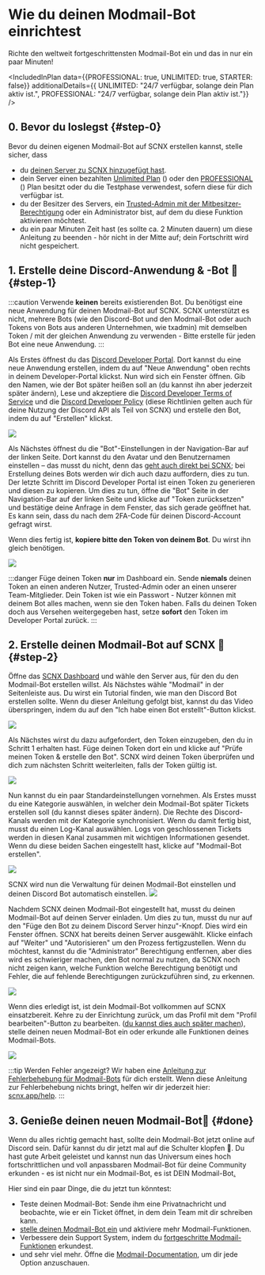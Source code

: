 # Wie du deinen Modmail-Bot einrichtest

Richte den weltweit fortgeschrittensten Modmail-Bot ein und das in nur ein paar Minuten!

<IncludedInPlan data={{PROFESSIONAL: true, UNLIMITED: true, STARTER: false}} additionalDetails={{
UNLIMITED: "24/7 verfügbar, solange dein Plan aktiv ist.",
PROFESSIONAL: "24/7 verfügbar, solange dein Plan aktiv ist."}} />

## 0. Bevor du loslegst {#step-0}

Bevor du deinen eigenen Modmail-Bot auf SCNX erstellen kannst, stelle sicher, dass

* du [deinen Server zu SCNX hinzugefügt hast](./setup).
* dein Server einen bezahlten [Unlimited Plan](./scnx/guilds/plans) (<PlanPrice plan="UNLIMITED" type="MONTHLY"/>)
  oder den [PROFESSIONAL](./scnx/guilds/plans) (<PlanPrice plan="PROFESSIONAL" type="MONTHLY"/>) Plan besitzt oder du die Testphase verwendest, sofern diese
  für dich verfügbar ist.
* du der Besitzer des Servers, ein [Trusted-Admin mit der Mitbesitzer-Berechtigung](/docs/scnx/guilds/trusted-admins)
  oder ein Administrator bist, auf dem du diese Funktion aktivieren möchtest.
* du ein paar Minuten Zeit hast (es sollte ca. 2 Minuten dauern) um diese Anleitung zu beenden - hör nicht in der Mitte auf; dein Fortschritt wird nicht gespeichert.

## 1. Erstelle deine Discord-Anwendung & -Bot 🤖 {#step-1}

:::caution
Verwende **keinen** bereits existierenden Bot. Du benötigst eine neue Anwendung für deinen Modmail-Bot auf SCNX. SCNX unterstützt es nicht,
mehrere Bots (wie den Discord-Bot und den Modmail-Bot oder auch Tokens von Bots aus anderen Unternehmen, wie txadmin) mit demselben Token / mit der gleichen Anwendung zu verwenden -
Bitte erstelle für jeden Bot eine neue Anwendung.
:::

Als Erstes öffnest du das [Discord Developer Portal](https://discord.com/developers/applications). Dort kannst du eine neue Anwendung erstellen, indem du auf
"Neue Anwendung" oben rechts in deinem Developer-Portal klickst. Nun wird sich ein Fenster öffnen. Gib den Namen, wie der Bot später heißen soll an (du kannst ihn aber jederzeit später ändern),
Lese und akzeptiere die [Discord Developer Terms of Service](https://discord.com/developers/docs/policies-and-agreements/terms-of-service)
und die [Discord Developer Policy](https://discord.com/developers/docs/policies-and-agreements/developer-policy) (diese Richtlinien gelten auch für deine Nutzung
der Discord API als Teil von SCNX) und erstelle den Bot, indem du auf "Erstellen" klickst.

![](@site/docs/assets/setup/custom-bot-1.png)

Als Nächstes öffnest du die "Bot"-Einstellungen in der Navigation-Bar auf der linken Seite.
Dort kannst du den Avatar und den Benutzernamen einstellen – das musst du nicht, denn das [geht auch direkt bei SCNX](./scnx/guilds/Bots#change-profile); bei Erstellung deines Bots werden wir dich auch dazu auffordern, dies zu tun.
Der letzte Schritt im Discord Developer Portal ist einen Token zu generieren und diesen zu kopieren. Um dies zu tun, öffne die "Bot" Seite in der Navigation-Bar auf der linken Seite
und klicke auf "Token zurücksetzen" und bestätige deine Anfrage in dem Fenster, das sich gerade geöffnet hat. Es kann sein, dass du nach dem 2FA-Code für deinen Discord-Account gefragt wirst.

Wenn dies fertig ist, **kopiere bitte den Token von deinem Bot**. Du wirst ihn gleich benötigen.

![](@site/docs/assets/setup/custom-bot-3.png)

:::danger
Füge deinen Token **nur** im Dashboard ein. Sende **niemals** deinen Token an einen anderen Nutzer, Trusted-Admin oder an einen unserer Team-Mitglieder.
Dein Token ist wie ein Passwort - Nutzer können mit deinem Bot alles machen, wenn sie den Token haben. Falls du deinen Token doch aus Versehen weitergegeben hast, setze **sofort**
den Token im Developer Portal zurück.
:::

## 2. Erstelle deinen Modmail-Bot auf SCNX 🚀 {#step-2}

Öffne das [SCNX Dashboard](https://scnx.app/user/guilds/) und wähle den Server aus, für den du den Modmail-Bot erstellen willst. Als Nächstes
wähle "Modmail" in der Seitenleiste aus. Du wirst ein Tutorial finden, wie man den Discord Bot erstellen sollte. Wenn du dieser Anleitung gefolgt bist,
kannst du das Video überspringen, indem du auf den "Ich habe einen Bot erstellt"-Button klickst.

![](@site/docs/assets/setup/modmail-1.png)

Als Nächstes wirst du dazu aufgefordert, den Token einzugeben, den du in Schritt 1 erhalten hast.
Füge deinen Token dort ein und klicke auf "Prüfe meinen Token & erstelle den Bot". SCNX wird deinen Token überprüfen und dich zum nächsten Schritt weiterleiten,
falls der Token gültig ist.

![](@site/docs/assets/setup/modmail-2.png)

Nun kannst du ein paar Standardeinstellungen vornehmen. Als Erstes musst du eine Kategorie auswählen, in welcher dein Modmail-Bot später Tickets erstellen soll
(du kannst dieses später ändern).
Die Rechte des Discord-Kanals werden mit der Kategorie synchronisiert. Wenn du damit fertig bist, musst du einen Log-Kanal auswählen. Logs von geschlossenen Tickets werden
in diesen Kanal zusammen mit wichtigen Informationen gesendet.
Wenn du diese beiden Sachen eingestellt hast, klicke auf "Modmail-Bot erstellen".

![](@site/docs/assets/setup/modmail-3.png)

SCNX wird nun die Verwaltung für deinen Modmail-Bot einstellen
und deinen Discord Bot automatisch einstellen.
![](@site/docs/assets/setup/modmail-4.png)

Nachdem SCNX deinen Modmail-Bot eingestellt hat, musst du deinen Modmail-Bot auf deinen Server einladen. Um dies zu tun, musst du nur auf
den "Füge den Bot zu deinem Discord Server hinzu"-Knopf. Dies wird ein Fenster öffnen. SCNX hat bereits deinen Server ausgewählt. Klicke einfach auf "Weiter" und
"Autorisieren" um den Prozess fertigzustellen. Wenn du möchtest, kannst du die "Administrator" Berechtigung entfernen, aber dies wird es schwieriger machen,
den Bot normal zu nutzen, da SCNX noch nicht zeigen kann, welche Funktion welche Berechtigung benötigt und Fehler, die auf fehlende Berechtigungen zurückzuführen sind, zu erkennen.

![](@site/docs/assets/setup/modmail-5.png)

Wenn dies erledigt ist, ist dein Modmail-Bot vollkommen auf SCNX einsatzbereit. Kehre zu der Einrichtung zurück, um das Profil mit dem "Profil bearbeiten"-Button zu bearbeiten.
([du kannst dies auch später machen](./scnx/guilds/Bots#change-profile)), stelle deinen neuen Modmail-Bot ein oder erkunde alle Funktionen deines Modmail-Bots.

![](@site/docs/assets/setup/modmail-6.png)

:::tip Werden Fehler angezeigt?
Wir haben eine [Anleitung zur Fehlerbehebung für Modmail-Bots](./modmail/troubleshooting) für dich erstellt. Wenn diese Anleitung zur Fehlerbehebung nichts bringt,
helfen wir dir jederzeit hier: [scnx.app/help](https://scnx.app/help).
:::

## 3. Genieße deinen neuen Modmail-Bot🎉 {#done}

Wenn du alles richtig gemacht hast, sollte dein Modmail-Bot jetzt online auf Discord sein. Dafür kannst du dir jetzt mal auf die Schulter klopfen 💪. Du hast gute Arbeit geleistet und kannst
nun das Universum eines hoch fortschrittlichen und voll anpassbaren Modmail-Bot für deine Community erkunden - es ist nicht nur ein Modmail-Bot,
es ist DEIN Modmail-Bot[.](https://cdn.scderox.de/IUopj39jjiOPASDioh/7xpodw.jpg)

Hier sind ein paar Dinge, die du jetzt tun könntest:

* Teste deinen Modmail-Bot: Sende ihm eine Privatnachricht und beobachte, wie er ein Ticket öffnet, in dem dein Team mit dir schreiben kann.
* [stelle deinen Modmail-Bot ein](./modmail/configuration) und aktiviere mehr Modmail-Funktionen.
* Verbessere dein Support System, indem du [fortgeschritte Modmail-Funktionen](./modmail/advanced-features) erkundest.
* und sehr viel mehr. Öffne die [Modmail-Documentation](./modmail/intro), um dir jede Option anzuschauen. 